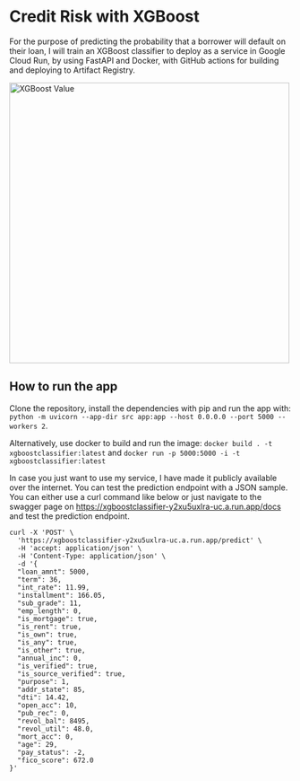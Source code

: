 # Credit Risk with XGBoost
For the purpose of predicting the probability that a borrower will default on their loan, I will train an XGBoost classifier to deploy as a service in Google Cloud Run, by using FastAPI and Docker, with GitHub actions for building and deploying to Artifact Registry.

<img src="https://miro.medium.com/max/3280/1*1kjLMDQMufaQoS-nNJfg1Q.png" alt="XGBoost Value" width=500>

## How to run the app
Clone the repository, install the dependencies with pip and run the app with: ```python -m uvicorn --app-dir src app:app --host 0.0.0.0 --port 5000 --workers 2```.

Alternatively, use docker to build and run the image: ```docker build . -t xgboostclassifier:latest``` and 
```docker run -p 5000:5000 -i -t xgboostclassifier:latest```  

In case you just want to use my service, I have made it publicly available over the internet. You can test the prediction endpoint with a JSON sample. You can either use a curl command like below or just navigate to the swagger page on https://xgboostclassifier-y2xu5uxlra-uc.a.run.app/docs and test the prediction endpoint.

```
curl -X 'POST' \
  'https://xgboostclassifier-y2xu5uxlra-uc.a.run.app/predict' \
  -H 'accept: application/json' \
  -H 'Content-Type: application/json' \
  -d '{
  "loan_amnt": 5000,
  "term": 36,
  "int_rate": 11.99,
  "installment": 166.05,
  "sub_grade": 11,
  "emp_length": 0,
  "is_mortgage": true,
  "is_rent": true,
  "is_own": true,
  "is_any": true,
  "is_other": true,
  "annual_inc": 0,
  "is_verified": true,
  "is_source_verified": true,
  "purpose": 1,
  "addr_state": 85,
  "dti": 14.42,
  "open_acc": 10,
  "pub_rec": 0,
  "revol_bal": 8495,
  "revol_util": 48.0,
  "mort_acc": 0,
  "age": 29,
  "pay_status": -2,
  "fico_score": 672.0
}'
```